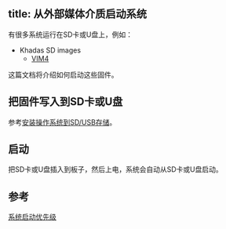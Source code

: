 title: 从外部媒体介质启动系统
---


有很多系统运行在SD卡或U盘上，例如：
* Khadas SD images
  * [VIM4](https://dl.khadas.com/Firmware/VIM4/Ubuntu/SD_USB/)

这篇文档将介绍如何启动这些固件。

## 把固件写入到SD卡或U盘

参考[安装操作系统到SD/USB存储](InstallOsIntoSdusb.html)。

## 启动

把SD卡或U盘插入到板子，然后上电，系统会自动从SD卡或U盘启动。

## 参考

[系统启动优先级](BootSequeue.html)
